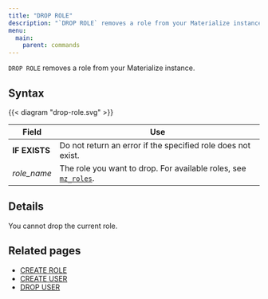 ```yaml
---
title: "DROP ROLE"
description: "`DROP ROLE` removes a role from your Materialize instance."
menu:
  main:
    parent: commands
---
```


`DROP ROLE` removes a role from your Materialize instance.

## Syntax

{{< diagram "drop-role.svg" >}}

Field | Use
------|-----
**IF EXISTS** | Do not return an error if the specified role does not exist.
_role_name_ | The role you want to drop. For available roles, see [`mz_roles`](/sql/system-catalog/mz_catalog/#mz_roles).

## Details

You cannot drop the current role.

## Related pages

- [CREATE ROLE](../create-role)
- [CREATE USER](../create-user)
- [DROP USER](../drop-user)
